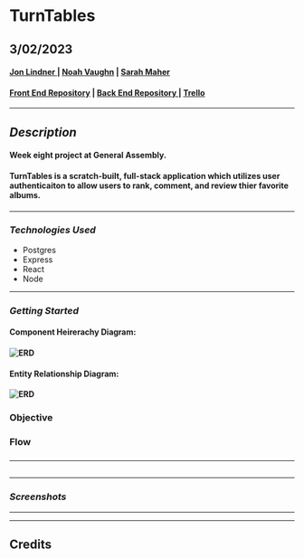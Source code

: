 # TurnTables

## **3/02/2023**

#### [Jon Lindner ](https://www.linkedin.com/in/jon-lindner-807847183/) | [Noah Vaughn](https://www.linkedin.com/in/noahvaughn/) | [Sarah Maher](https://www.linkedin.com/in/sarah-maher-8a6865255/?original_referer=https%3A%2F%2Fgithub.com%2Fmartinsliz%2FTheme-Park-Haters%2Fedit%2Fmain%2FREADME.md)

#### [Front End Repository](https://github.com/jonclindner/TurnTables) | [Back End Repository ](https://github.com/jonclindner/TurnTables-Backend) | [Trello](https://trello.com/b/kEiMJIBB/turntables)

---

## **_Description_**

#### Week eight project at General Assembly.

#### TurnTables is a scratch-built, full-stack application which utilizes user authenticaiton to allow users to rank, comment, and review thier favorite albums.

####

---

### **_*Technologies Used*_**

- Postgres
- Express
- React
- Node

---

### **_Getting Started_**

#### Component Heirerachy Diagram:

#### ![ERD](images/CHD.png)

#### Entity Relationship Diagram:

#### ![ERD](images/ERD.png)

### **Objective**

###

### **Flow**

###

---

##

---

### **_Screenshots_**

---

---

## **Credits**
